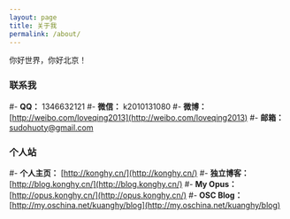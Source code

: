 ```yaml
---
layout: page
title: 关于我
permalink: /about/
---
```

你好世界，你好北京！

### 联系我

#- **QQ：** 1346632121
#- **微信：** k2010131080
#- **微博：** [http://weibo.com/loveqing2013](http://weibo.com/loveqing2013)
#- **邮箱：** <a herf="mailto:sudohuoty@163.com">sudohuoty@gmail.com</a>

### 个人站

#- **个人主页：** [http://konghy.cn/](http://konghy.cn/)
#- **独立博客：** [http://blog.konghy.cn/](http://blog.konghy.cn/)
#- **My Opus：** [http://opus.konghy.cn/](http://opus.konghy.cn/)
#- **OSC Blog：** [http://my.oschina.net/kuanghy/blog](http://my.oschina.net/kuanghy/blog)
